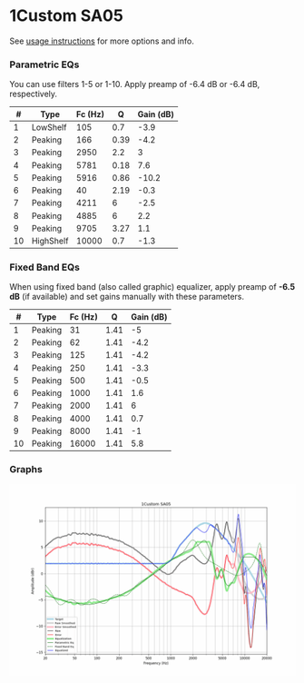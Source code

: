 # 1Custom SA05
See [usage instructions](https://github.com/jaakkopasanen/AutoEq#usage) for more options and info.

### Parametric EQs
You can use filters 1-5 or 1-10. Apply preamp of -6.4 dB or -6.4 dB, respectively.

|   # | Type      |   Fc (Hz) |    Q |   Gain (dB) |
|-----|-----------|-----------|------|-------------|
|   1 | LowShelf  |       105 | 0.7  |        -3.9 |
|   2 | Peaking   |       166 | 0.39 |        -4.2 |
|   3 | Peaking   |      2950 | 2.2  |         3   |
|   4 | Peaking   |      5781 | 0.18 |         7.6 |
|   5 | Peaking   |      5916 | 0.86 |       -10.2 |
|   6 | Peaking   |        40 | 2.19 |        -0.3 |
|   7 | Peaking   |      4211 | 6    |        -2.5 |
|   8 | Peaking   |      4885 | 6    |         2.2 |
|   9 | Peaking   |      9705 | 3.27 |         1.1 |
|  10 | HighShelf |     10000 | 0.7  |        -1.3 |

### Fixed Band EQs
When using fixed band (also called graphic) equalizer, apply preamp of **-6.5 dB** (if available) and set gains manually with these parameters.

|   # | Type    |   Fc (Hz) |    Q |   Gain (dB) |
|-----|---------|-----------|------|-------------|
|   1 | Peaking |        31 | 1.41 |        -5   |
|   2 | Peaking |        62 | 1.41 |        -4.2 |
|   3 | Peaking |       125 | 1.41 |        -4.2 |
|   4 | Peaking |       250 | 1.41 |        -3.3 |
|   5 | Peaking |       500 | 1.41 |        -0.5 |
|   6 | Peaking |      1000 | 1.41 |         1.6 |
|   7 | Peaking |      2000 | 1.41 |         6   |
|   8 | Peaking |      4000 | 1.41 |         0.7 |
|   9 | Peaking |      8000 | 1.41 |        -1   |
|  10 | Peaking |     16000 | 1.41 |         5.8 |

### Graphs
![](./1Custom%20SA05.png)
